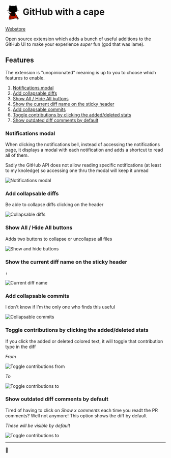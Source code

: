 # <img src="/icons/48.png" align="absmiddle"> GitHub with a cape

[Webstore](https://chrome.google.com/webstore/detail/github-with-a-cape/ohkgmmldhbadfleajjafdeahmakbbcpi)

Open source extension which adds a bunch of useful additions to the GitHub UI to make your experience _super_ fun (god that was lame).

## Features

The extension is "unopinionated" meaning is up to you to choose which features to enable.

1. [Notifications modal](#notifications-modal)
2. [Add collapsable diffs](#add-collapsable-diffs)
3. [Show All / Hide All buttons](#show-all-hide-all-buttons)
4. [Show the current diff name on the sticky header](#show-the-current-diff-name-on-the-sticky-header)
5. [Add collapsable commits](#add-collapsable-commits)
6. [Toggle contributions by clicking the added/deleted stats](#toggle-contributions-by-clicking-the-addeddeleted-stats)
7. [Show outdated diff comments by default](#show-outdated-diff-comments-by-default)

### Notifications modal

When clicking the notifications bell, instead of accessing the notifications page, it displays a modal with each notification and adds a shortcut to read all of them.

Sadly the GitHub API does not allow reading specific notifications (at least to my knoledge) so accessing one thru the modal will keep it unread

![Notifications modal](http://i.imgur.com/WaSMtig.png)

### Add collapsable diffs

Be able to collapse diffs clicking on the header

![Collapsable diffs](http://i.imgur.com/2GRlUM0.png)

### Show All / Hide All buttons

Adds two buttons to collapse or uncollapse all files

![Show and hide buttons](http://i.imgur.com/1K3crFX.png)

### Show the current diff name on the sticky header

`↑`

![Current diff name](http://i.imgur.com/EVFc2rMl.png)

### Add collapsable commits

I don't know if I'm the only one who finds this useful

![Collapsable commits](http://i.imgur.com/WgOT0zb.png)

### Toggle contributions by clicking the added/deleted stats

If you click the added or deleted colored text, it will toggle that contribution type in the diff

_From_

![Toggle contributions from](http://i.imgur.com/W1DnSrv.png)

_To_

![Toggle contributions to](http://i.imgur.com/2qi8cLk.png)


### Show outdated diff comments by default

Tired of having to click on _Show x comments_ each time you readt the PR comments? Well not anymore!
This option shows the diff by default

_These will be visible by default_

![Toggle contributions to](http://i.imgur.com/tAvtY5k.png)


-------

:tophat:
